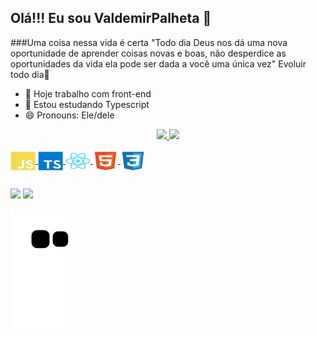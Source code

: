 ## Olá!!! Eu sou ValdemirPalheta 👋

###Uma coisa nessa vida é certa "Todo dia Deus nos dá uma nova oportunidade de aprender coisas novas e boas, não desperdice as oportunidades da vida ela pode ser dada a você uma única vez" Evoluir todo dia🚀

- 🔭 Hoje trabalho com front-end
- 🌱 Estou estudando Typescript
- 😄 Pronouns: Ele/dele

<div align="center">
  <a href="https://github.com/valdemirpalheta">
  <img height="180em" src="https://github-readme-stats.vercel.app/api?username=valdemirpalheta&show_icons=true&theme=dracula&include_all_commits=true&count_private=true"/>
  <img height="180em" src="https://github-readme-stats.vercel.app/api/top-langs/?username=valdemirpalheta&layout=compact&langs_count=7&theme=dracula"/>
</div>

<div style="display: inline_block"><br>
  <img align="center" alt="Rafa-Js" height="30" width="40" src="https://raw.githubusercontent.com/devicons/devicon/master/icons/javascript/javascript-plain.svg">
  <img align="center" alt="Rafa-Ts" height="30" width="40" src="https://raw.githubusercontent.com/devicons/devicon/master/icons/typescript/typescript-plain.svg">
  <img align="center" alt="Rafa-React" height="30" width="40" src="https://raw.githubusercontent.com/devicons/devicon/master/icons/react/react-original.svg">
  <img align="center" alt="Rafa-HTML" height="30" width="40" src="https://raw.githubusercontent.com/devicons/devicon/master/icons/html5/html5-original.svg">
  <img align="center" alt="Rafa-CSS" height="30" width="40" src="https://raw.githubusercontent.com/devicons/devicon/master/icons/css3/css3-original.svg">
 
</div>

##

<div>
<a href = "mailto:contatovaldemirpinheiro510@gmail.com"><img src="https://img.shields.io/badge/-Gmail-%23333?style=for-the-badge&logo=gmail&logoColor=white" target="_blank"></a>
  <a href="https://www.linkedin.com/in/valdemir-palheta-764310233" target="_blank"><img src="https://img.shields.io/badge/-LinkedIn-%230077B5?style=for-the-badge&logo=linkedin&logoColor=white" target="_blank"></a> 
  
   ![Snake animation](https://github.com/valdemirpalheta/valdemirpalheta/blob/output/github-contribution-grid-snake.svg)
</div>
  
